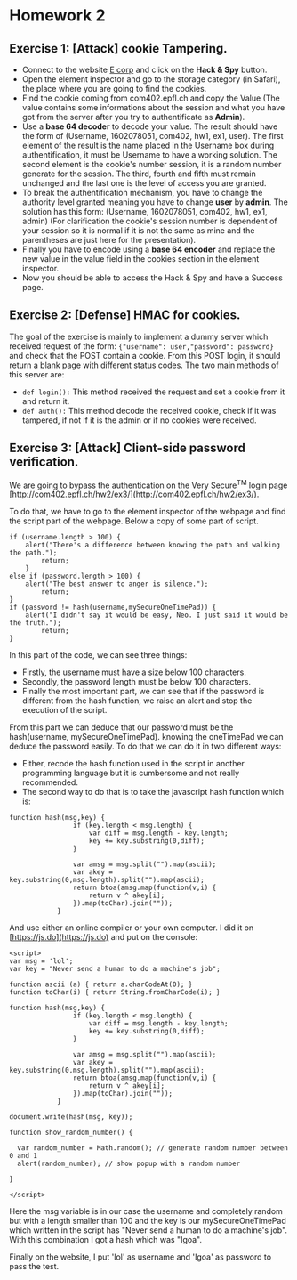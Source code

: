 # Homework 2
## Exercise 1: [Attack] cookie Tampering.

[E corp]: https://com402.epfl.ch/hw2/ex1

- Connect to the website [E corp][] and click on the **Hack & Spy** button.
- Open the element inspector and go to the storage category (in Safari), the place where you are going to find the cookies. 
- Find the cookie coming from com402.epfl.ch and copy the Value (The value contains some informations about the session and what you have got from the server after you try to authentificate as **Admin**).
- Use a **base 64 decoder** to decode your value. The result should have the form of (Username, 1602078051, com402, hw1, ex1, user). The first element of the result is the name placed in the Username box during authentification, it must be Username to have a working solution. The second element is the cookie's number session, it is a random number generate for the session. The third, fourth and fifth must remain unchanged and the last one is the level of access you are granted. 
- To break the authentification mechanism, you have to change the authority level granted meaning you have to change **user** by **admin**. The solution has this form: (Username, 1602078051, com402, hw1, ex1, admin) (For clarification the cookie's session number is dependent of your session so it is normal if it is not the same as mine and the parentheses are just here for the presentation).
- Finally you have to encode using a **base 64 encoder** and replace the new value in the value field in the cookies section in the element inspector.
- Now you should be able to access the Hack & Spy and have a Success page.

## Exercise 2: [Defense] HMAC for cookies.

The goal of the exercise is mainly to implement a dummy server which received request of the form: ```{"username": user,"password": password} ``` and check that the POST contain a cookie. From this POST login, it should return a blank page with different status codes. The two main methods of this server are:

- ```def login():``` This method received the request and set a cookie from it and return it. 
- ```def auth():``` This method decode the received cookie, check if it was tampered, if not if it is the admin or if no cookies were received.

## Exercise 3: [Attack] Client-side password verification.

We are going to bypass the authentication on the Very Secure<sup>TM</sup> login page [http://com402.epfl.ch/hw2/ex3/](http://com402.epfl.ch/hw2/ex3/).

To do that, we have to go to the element inspector of the webpage and find the script part of the webpage. Below a copy of some part of script.

```
if (username.length > 100) {
    alert("There's a difference between knowing the path and walking the path.");
        return;
    } 
else if (password.length > 100) {
    alert("The best answer to anger is silence.");
        return;
}
if (password != hash(username,mySecureOneTimePad)) {
    alert("I didn't say it would be easy, Neo. I just said it would be the truth.");
        return;
}
```
In this part of the code, we can see three things:

- Firstly, the username must have a size below 100 characters.
- Secondly, the password length must be below 100 characters.
- Finally the most important part, we can see that if the password is different from the hash function, we raise an alert and stop the execution of the script. 

From this part we can deduce that our password must be the hash(username, mySecureOneTimePad). knowing the oneTimePad we can deduce the password easily. To do that we can do it in two different ways:

- Either, recode the hash function used in the script in another programming language but it is cumbersome and not really recommended.
- The second way to do that is to take the javascript hash function which is:

```
function hash(msg,key) {
                if (key.length < msg.length) {
                    var diff = msg.length - key.length;
                    key += key.substring(0,diff);
                }

                var amsg = msg.split("").map(ascii);
                var akey = key.substring(0,msg.length).split("").map(ascii);
                return btoa(amsg.map(function(v,i) { 
                    return v ^ akey[i];
                }).map(toChar).join(""));
            }

```
And use either an online compiler or your own computer. I did it on [https://js.do](https://js.do) and put on the console:

```
<script>
var msg = 'lol';
var key = "Never send a human to do a machine's job";

function ascii (a) { return a.charCodeAt(0); }
function toChar(i) { return String.fromCharCode(i); }

function hash(msg,key) {
                if (key.length < msg.length) {
                    var diff = msg.length - key.length;
                    key += key.substring(0,diff);
                }

                var amsg = msg.split("").map(ascii);
                var akey = key.substring(0,msg.length).split("").map(ascii);
                return btoa(amsg.map(function(v,i) { 
                    return v ^ akey[i];
                }).map(toChar).join(""));
            }

document.write(hash(msg, key));

function show_random_number() {

  var random_number = Math.random(); // generate random number between 0 and 1
  alert(random_number); // show popup with a random number
  
}

</script>

```
Here the msg variable is in our case the username and completely random but with a length smaller than 100 and the key is our mySecureOneTimePad which written in the script has "Never send a human to do a machine's job". With this combination I got a hash which was "Igoa". 

Finally on the website, I put 'lol' as username and 'Igoa' as password to pass the test.














